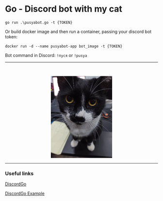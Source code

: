 # Go - Discord bot with my cat
```
go run .\pusyabot.go -t {TOKEN}
```

Or build docker image and then run a container, passing your discord bot token:
```
docker run -d --name pusyabot-app bot_image -t {TOKEN}
```

Bot command in Discord: `!пуся` or `!pusya`

---
<br/>
<p align="center">
    <img src="images/Pusya.jpg" width=40%>
</p>

---

### Useful links
[DiscordGo](https://github.com/bwmarrin/discordgo)

[DiscordGo Example](https://github.com/bwmarrin/discordgo/tree/master/examples/dm_pingpong)